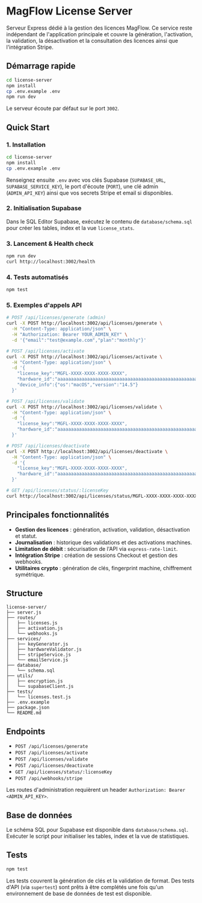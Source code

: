 # MagFlow License Server

Serveur Express dédié à la gestion des licences MagFlow. Ce service reste indépendant de l'application principale et couvre la génération, l'activation, la validation, la désactivation et la consultation des licences ainsi que l'intégration Stripe.

## Démarrage rapide

```bash
cd license-server
npm install
cp .env.example .env
npm run dev
```

Le serveur écoute par défaut sur le port `3002`.

## Quick Start

### 1. Installation

```bash
cd license-server
npm install
cp .env.example .env
```

Renseignez ensuite `.env` avec vos clés Supabase (`SUPABASE_URL`, `SUPABASE_SERVICE_KEY`), le port d'écoute (`PORT`), une clé admin (`ADMIN_API_KEY`) ainsi que vos secrets Stripe et email si disponibles.

### 2. Initialisation Supabase

Dans le SQL Editor Supabase, exécutez le contenu de `database/schema.sql` pour créer les tables, index et la vue `license_stats`.

### 3. Lancement & Health check

```bash
npm run dev
curl http://localhost:3002/health
```

### 4. Tests automatisés

```bash
npm test
```

### 5. Exemples d'appels API

```bash
# POST /api/licenses/generate (admin)
curl -X POST http://localhost:3002/api/licenses/generate \
  -H "Content-Type: application/json" \
  -H "Authorization: Bearer YOUR_ADMIN_KEY" \
  -d '{"email":"test@example.com","plan":"monthly"}'

# POST /api/licenses/activate
curl -X POST http://localhost:3002/api/licenses/activate \
  -H "Content-Type: application/json" \
  -d '{
    "license_key":"MGFL-XXXX-XXXX-XXXX-XXXX",
    "hardware_id":"aaaaaaaaaaaaaaaaaaaaaaaaaaaaaaaaaaaaaaaaaaaaaaaaaaaaaaaaaaaaaaaa",
    "device_info":{"os":"macOS","version":"14.5"}
  }'

# POST /api/licenses/validate
curl -X POST http://localhost:3002/api/licenses/validate \
  -H "Content-Type: application/json" \
  -d '{
    "license_key":"MGFL-XXXX-XXXX-XXXX-XXXX",
    "hardware_id":"aaaaaaaaaaaaaaaaaaaaaaaaaaaaaaaaaaaaaaaaaaaaaaaaaaaaaaaaaaaaaaaa"
  }'

# POST /api/licenses/deactivate
curl -X POST http://localhost:3002/api/licenses/deactivate \
  -H "Content-Type: application/json" \
  -d '{
    "license_key":"MGFL-XXXX-XXXX-XXXX-XXXX",
    "hardware_id":"aaaaaaaaaaaaaaaaaaaaaaaaaaaaaaaaaaaaaaaaaaaaaaaaaaaaaaaaaaaaaaaa"
  }'

# GET /api/licenses/status/:licenseKey
curl http://localhost:3002/api/licenses/status/MGFL-XXXX-XXXX-XXXX-XXXX
```

## Principales fonctionnalités

- **Gestion des licences** : génération, activation, validation, désactivation et statut.
- **Journalisation** : historique des validations et des activations machines.
- **Limitation de débit** : sécurisation de l'API via `express-rate-limit`.
- **Intégration Stripe** : création de sessions Checkout et gestion des webhooks.
- **Utilitaires crypto** : génération de clés, fingerprint machine, chiffrement symétrique.

## Structure

```
license-server/
├── server.js
├── routes/
│   ├── licenses.js
│   ├── activation.js
│   └── webhooks.js
├── services/
│   ├── keyGenerator.js
│   ├── hardwareValidator.js
│   ├── stripeService.js
│   └── emailService.js
├── database/
│   └── schema.sql
├── utils/
│   ├── encryption.js
│   └── supabaseClient.js
├── tests/
│   └── licenses.test.js
├── .env.example
├── package.json
└── README.md
```

## Endpoints

- `POST /api/licenses/generate`
- `POST /api/licenses/activate`
- `POST /api/licenses/validate`
- `POST /api/licenses/deactivate`
- `GET /api/licenses/status/:licenseKey`
- `POST /api/webhooks/stripe`

Les routes d'administration requièrent un header `Authorization: Bearer <ADMIN_API_KEY>`.

## Base de données

Le schéma SQL pour Supabase est disponible dans `database/schema.sql`. Exécuter le script pour initialiser les tables, index et la vue de statistiques.

## Tests

```bash
npm test
```

Les tests couvrent la génération de clés et la validation de format. Des tests d'API (via `supertest`) sont prêts à être complétés une fois qu'un environnement de base de données de test est disponible.

